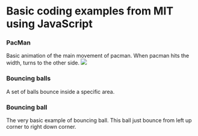 Basic coding examples from MIT using JavaScript
===============================================
### PacMan
Basic animation of the main movement of pacman. When pacman hits the width, turns to the other side.
![](https://github.com/porto-o/JavaScip-examples-MIT/PacMan/Pacman-animation.gif)
### Bouncing balls
A set of balls bounce inside a specific area.
### Bouncing ball
The very basic example of bouncing ball. This ball just bounce from left up corner to right down corner.
